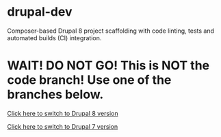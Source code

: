 # drupal-dev
Composer-based Drupal 8 project scaffolding with code linting, tests and automated builds (CI) integration.

# WAIT! DO NOT GO! This is NOT the code branch! Use one of the branches below.

[Click here to switch to Drupal 8 version](https://github.com/integratedexperts/drupal-dev/tree/8.x)

[Click here to switch to Drupal 7 version](https://github.com/integratedexperts/drupal-dev/tree/7.x)
